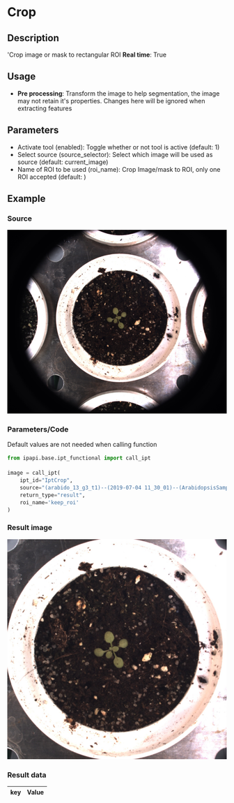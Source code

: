 # Crop

## Description

'Crop image or mask to rectangular ROI
**Real time**: True

## Usage

- **Pre processing**: Transform the image to help segmentation, 
    the image may not retain it's 
    properties. Changes here will be ignored when extracting features

## Parameters

- Activate tool (enabled): Toggle whether or not tool is active (default: 1)
- Select source (source_selector): Select which image will be used as source (default: current_image)
- Name of ROI to be used (roi_name): Crop Image/mask to ROI, only one ROI accepted (default: )

## Example

### Source

![Source image](images/arabido_sample_plant.jpg)

### Parameters/Code

Default values are not needed when calling function

```python
from ipapi.base.ipt_functional import call_ipt

image = call_ipt(
    ipt_id="IptCrop",
    source="(arabido_13_g3_t1)--(2019-07-04 11_30_01)--(ArabidopsisSampleExperiment)--(vis-side0).jpg",
    return_type="result",
    roi_name='keep_roi'
)
```

### Result image

![Result image](images/ipt_Crop.jpg)

### Result data

|  key  | Value |
| :---: | :---: |
